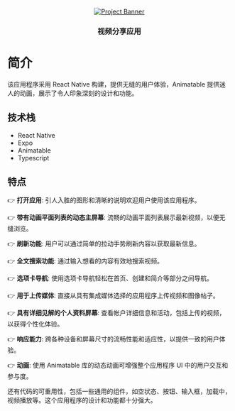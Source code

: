 <div align="center">
  <br />
    <a href="https://youtu.be/ZBCUegTZF7M?si=ubt0vk70lSjt6DCs" target="_blank">
      <img src="https://i.postimg.cc/5NR9bxFM/Sora-README.png" alt="Project Banner">
    </a>
  <br />

  <div></div>

  <h3 align="center">视频分享应用</h3>

   <div align="center"></div>
</div>

# 简介

该应用程序采用 React Native 构建，提供无缝的用户体验，Animatable 提供迷人的动画，展示了令人印象深刻的设计和功能。

## 技术栈

- React Native
- Expo
- Animatable
- Typescript

## 特点

👉 **打开应用**: 引人入胜的图形和清晰的说明欢迎用户使用该应用程序。

👉 **带有动画平面列表的动态主屏幕**: 流畅的动画平面列表展示最新视频，以便无缝浏览。

👉 **刷新功能**: 用户可以通过简单的拉动手势刷新内容以获取最新信息。

👉 **全文搜索功能**: 通过输入想看的内容有效地搜索视频。

👉 **选项卡导航**: 使用选项卡导航轻松在首页、创建和简介等部分之间导航。

👉 **用于上传媒体**: 直接从具有集成媒体选择的应用程序上传视频和图像帖子。

👉 **具有详细见解的个人资料屏幕**: 查看帐户详细信息和活动，包括上传的视频，以获得个性化体验。

👉 **响应能力**: 跨各种设备和屏幕尺寸的流畅性能和适应性，以提供一致的用户体验。

👉 **动画**: 使用 Animatable 库的动态动画可增强整个应用程序 UI 中的用户交互和参与度。

还有代码的可重用性，包括一些通用的组件，如空状态、按钮、输入框，加载中，视频播放等。这个应用程序的设计和功能都十分强大。

